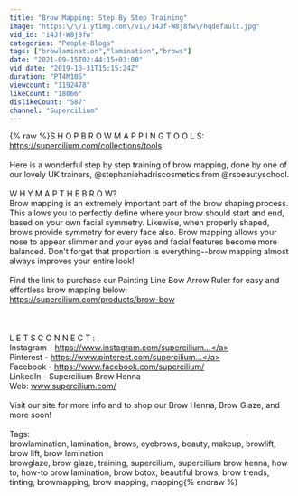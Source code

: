 ```yaml
---
title: "Brow Mapping: Step By Step Training"
image: "https:\/\/i.ytimg.com\/vi\/i4Jf-W8j8fw\/hqdefault.jpg"
vid_id: "i4Jf-W8j8fw"
categories: "People-Blogs"
tags: ["browlamination","lamination","brows"]
date: "2021-09-15T02:44:15+03:00"
vid_date: "2019-10-31T15:15:24Z"
duration: "PT4M10S"
viewcount: "1192478"
likeCount: "18066"
dislikeCount: "587"
channel: "Supercilium"
---
```

{% raw %}S H O P  B R O W  M A P P I N G  T O O L S:<br /><a rel="nofollow" target="blank" href="https://supercilium.com/collections/tools">https://supercilium.com/collections/tools</a><br /><br />Here is a wonderful step by step training of brow mapping, done by one of our lovely UK trainers, @stephaniehadriscosmetics from @rsbeautyschool.<br /><br />W H Y  M A P   T H E   B R O W?<br />Brow mapping is an extremely important part of the brow shaping process. This allows you to perfectly define where your brow should start and end, based on your own facial symmetry. Likewise, when properly shaped, brows provide symmetry for every face also. Brow mapping allows your nose to appear slimmer and your eyes and facial features become more balanced. Don't forget that proportion is everything--brow mapping almost always improves your entire look!<br /><br />Find the link to purchase our Painting Line Bow Arrow Ruler for easy and effortless brow mapping below: <br /><a rel="nofollow" target="blank" href="https://supercilium.com/products/brow-bow">https://supercilium.com/products/brow-bow</a><br /><br /><br /><br />L E T S   C O N N E C T :<br />Instagram - <a rel="nofollow" target="blank" href="https://www.instagram.com/supercilium...">https://www.instagram.com/supercilium...</a><br />Pinterest - <a rel="nofollow" target="blank" href="https://www.pinterest.com/supercilium...">https://www.pinterest.com/supercilium...</a><br />Facebook - <a rel="nofollow" target="blank" href="https://www.facebook.com/supercilium/">https://www.facebook.com/supercilium/</a><br />LinkedIn - Supercilium Brow Henna<br />Web: www.supercilium.com/ <br /><br />Visit our site for more info and to shop our Brow Henna, Brow Glaze, and more soon!<br /><br />Tags: <br />browlamination, lamination, brows, eyebrows, beauty, makeup, browlift, brow lift, brow lamination<br />browglaze, brow glaze, training, supercilium, supercilium brow henna, how to, how-to brow lamination, brow botox, beautiful brows, brow trends, tinting, browmapping, brow mapping, mapping{% endraw %}

